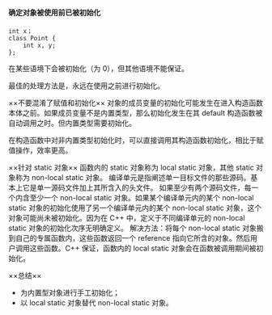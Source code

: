 #### 确定对象被使用前已被初始化

    int x；
    class Point {
        int x, y;
    };
在某些语境下会被初始化（为 0），但其他语境不能保证。

最佳的处理方法是，永远在使用之前进行初始化。

××不要混淆了赋值和初始化××
对象的成员变量的初始化可能发生在进入构造函数本体之前。如果成员变量不是内置类型，那么初始化发生在其 default 构造函数被自动调用之时。但内置类型需要初始化。

在构造函数中对非内置类型初始化时，可以直接调用其构造函数初始化，相比于赋值操作，效率更高。

××针对 static 对象××
函数内的 static 对象称为 local static 对象，其他 static 对象称为 non-local static 对象。
编译单元是指阐述单一目标文件的那些源码。基本上它是单一源码文件加上其所含入的头文件。
如果至少有两个源码文件，每一个内含至少一个 non-local static 对象。如果某个编译单元内的某个 non-local static 对象的初始化使用了另一个编译单元内的某个 non-local static 对象，这个对象可能尚未被初始化。因为在 C++ 中，定义于不同编译单元的 non-local static 对象的初始化次序无明确定义。
解决方法：将每个 non-local static 对象搬到自己的专属函数内，这些函数返回一个 reference 指向它所含的对象。然后用户调用这些函数。C++ 保证，函数内的 local static 对象会在函数被调用期间被初始化。

××总结××
- 为内置型对象进行手工初始化；
- 以 local static 对象替代 non-local static 对象。
